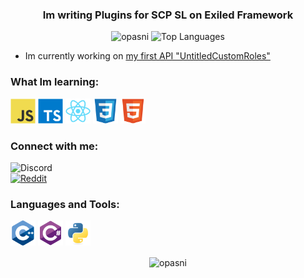 <h3 align="center">Im writing Plugins for SCP SL on Exiled Framework</h3>

<p align="center">
  <img src="https://komarev.com/ghpvc/?username=opasni&label=Profile%20views&color=fb00ff&style=flat" alt="opasni" />
  <img src="https://github-readme-stats.vercel.app/api/top-langs/?username=opasni&layout=compact&theme=dracula" alt="Top Languages"/>
</p>

- Im currently working on [my first API "UntitledCustomRoles"](https://github.com/OpasniDed/UntitledCustomRoles)  


<h3 align="left">What Im learning:</h3>
<p align="left">
  <a href="https://www.javascript.com/" target="_blank"><img src="https://raw.githubusercontent.com/devicons/devicon/master/icons/javascript/javascript-original.svg" alt="JavaScript" width="40" height="40"/></a>
  <a href="https://www.typescriptlang.org/" target="_blank"><img src="https://raw.githubusercontent.com/devicons/devicon/master/icons/typescript/typescript-original.svg" alt="TypeScript" width="40" height="40"/></a>
  <a href="https://react.dev/" target="_blank"><img src="https://raw.githubusercontent.com/devicons/devicon/master/icons/react/react-original.svg" alt="React" width="40" height="40"/></a>
  <a href="https://www.w3schools.com/css/" target="_blank"><img src="https://raw.githubusercontent.com/devicons/devicon/master/icons/css3/css3-original.svg" alt="CSS3" width="40" height="40"/></a>
  <a href="https://www.w3schools.com/html/" target="_blank"><img src="https://raw.githubusercontent.com/devicons/devicon/master/icons/html5/html5-original.svg" alt="HTML5" width="40" height="40"/></a>
</p>

<h3 align="left">Connect with me:</h3>
<p align="left">
  <img src="https://img.shields.io/badge/Discord-lzhedmitry2-5865F2?style=for-the-badge&logo=discord&logoColor=white" alt="Discord"/>
  <br>
  <a href="https://www.reddit.com/user/opasnided/" target="_blank"><img src="https://img.shields.io/badge/Reddit-u/opasnided-FF4500?style=for-the-badge&logo=reddit&logoColor=white" alt="Reddit"/></a>
</p>

<h3 align="left">Languages and Tools:</h3>
<p align="left">
  <a href="https://www.w3schools.com/cpp/" target="_blank"><img src="https://raw.githubusercontent.com/devicons/devicon/master/icons/cplusplus/cplusplus-original.svg" alt="C++" width="40" height="40"/></a>
  <a href="https://www.w3schools.com/cs/" target="_blank"><img src="https://raw.githubusercontent.com/devicons/devicon/master/icons/csharp/csharp-original.svg" alt="C#" width="40" height="40"/></a>
  <a href="https://www.python.org" target="_blank"><img src="https://raw.githubusercontent.com/devicons/devicon/master/icons/python/python-original.svg" alt="Python" width="40" height="40"/></a>
</p>

<p align="center">
  <img align="center" src="https://github-readme-stats.vercel.app/api?username=opasni&show_icons=true&theme=dracula&title_color=ff79c6&text_color=8be9fd&bg_color=282a36&locale=en" alt="opasni" />
</p>
